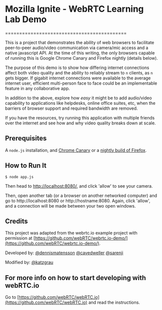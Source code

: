 # Mozilla Ignite - WebRTC Learning Lab Demo
===========================================

This is a project that demonstrates the ability of web browsers to facilitate peer-to-peer audio/video communication via camera/mic access and a native javascript API. At the time of this writing, the only browsers capable of running this is Google Chrome Canary and Firefox nightly (details below).

The purpose of this demo is to show how differing internet connections affect both video quality and the ability to reliably stream to `n` clients, as `n` gets bigger. If gigabit internet connections were available to the average internet user, efficient multi-person face to face could be an implementable feature in any collaborative app.

In addition to the above, explore how *easy* it might be to add audio/video capability to applications like helpdesks, online office suites, etc, when the barriers of browser support and required bandwidth are removed.

If you have the resources, try running this application with multiple friends over the internet and see how and why video quality breaks down at scale.

## Prerequisites

A `node.js` installation, and [Chrome Canary](https://tools.google.com/dlpage/chromesxs) or a [nightly build of Firefox](http://nightly.mozilla.org/).

## How to Run It

    $ node app.js

Then head to [http://localhost:8080/](http://localhost:8080/), and click 'allow' to see your camera.

Then, open another tab (or a browser on another networked computer) and go to http://localhost:8080 or http://hostname:8080. Again, click 'allow', and a connection will be made between your two open windows.

## Credits

This project was adapted from the webrtc.io example project with permission at [https://github.com/webRTC/webrtc.io-demo/](https://github.com/webRTC/webrtc.io-demo/).

Developed by:
    [@dennismatensson](https://github.com/dennismartensson)
    [@cavedweller](https://github.com/cavedweller)
    [@sarenji](https://github.com/sarenji)

Modified by:
	[@katzgrau](https://github.com/katzgrau)

## For more info on how to start developing with webRTC.io

Go to [https://github.com/webRTC/webRTC.io](https://github.com/webRTC/webRTC.io) and read the instructions.
